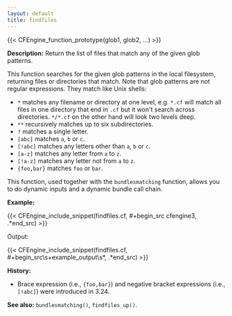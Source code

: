 ```yaml
---
layout: default
title: findfiles
---
```


{{< CFEngine_function_prototype(glob1, glob2, ...) >}}

**Description:** Return the list of files that match any of the given glob patterns.

This function searches for the given glob patterns in the local
filesystem, returning files or directories that match. Note that glob
patterns are not regular expressions. They match like Unix shells:

- `*` matches any filename or directory at one level, e.g. `*.cf` will
  match all files in one directory that end in `.cf` but it won't search
  across directories. `*/*.cf` on the other hand will look two levels
  deep.
- `**` recursively matches up to six subdirectories.
- `?` matches a single letter.
- `[abc]` matches `a`, `b` or `c`.
- `[!abc]` matches any letters other than `a`, `b` or `c`.
- `[a-z]` matches any letter from `a` to `z`.
- `[!a-z]` matches any letter not from `a` to `z`.
- `{foo,bar}` matches `foo` or `bar`.

This function, used together with the `bundlesmatching` function,
allows you to do dynamic inputs and a dynamic bundle call chain.

**Example:**

{{< CFEngine_include_snippet(findfiles.cf, #\+begin_src cfengine3, .*end_src) >}}

Output:

{{< CFEngine_include_snippet(findfiles.cf, #\+begin_src\s+example_output\s*, .*end_src) >}}

**History:**

- Brace expression (i.e., `{foo,bar}`) and negative bracket expressions (i.e., `[!abc]`) were introduced in 3.24.

**See also:** `bundlesmatching()`, `findfiles_up()`.
